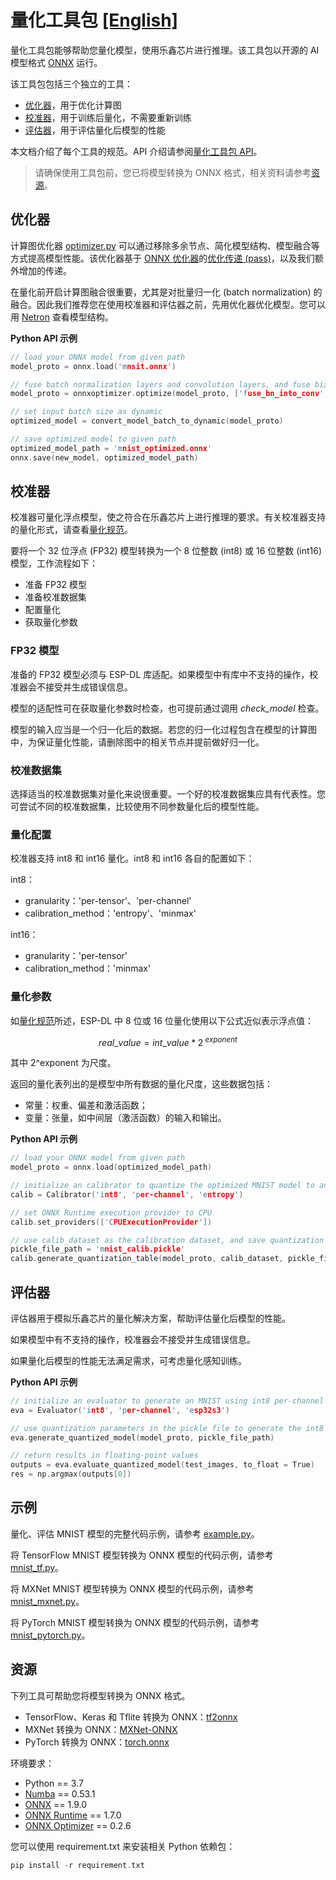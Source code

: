 # 量化工具包 [[English]](./README.md)

量化工具包能够帮助您量化模型，使用乐鑫芯片进行推理。该工具包以开源的 AI 模型格式 [ONNX](https://github.com/onnx/onnx) 运行。

该工具包包括三个独立的工具：

- [优化器](#优化器)，用于优化计算图
- [校准器](#校准器)，用于训练后量化，不需要重新训练
- [评估器](#评估器)，用于评估量化后模型的性能

本文档介绍了每个工具的规范。API 介绍请参阅[量化工具包 API](quantization_tool_api_cn.md)。

> 请确保使用工具包前，您已将模型转换为 ONNX 格式，相关资料请参考[资源](#资源)。


## 优化器

计算图优化器 [optimizer.py](optimizer.py) 可以通过移除多余节点、简化模型结构、模型融合等方式提高模型性能。该优化器基于 [ONNX 优化器](https://github.com/onnx/optimizer)的[优化传递 (pass)](https://github.com/onnx/optimizer/tree/master/onnxoptimizer/passes)，以及我们额外增加的传递。

在量化前开启计算图融合很重要，尤其是对批量归一化 (batch normalization) 的融合。因此我们推荐您在使用校准器和评估器之前，先用优化器优化模型。您可以用 [Netron](https://github.com/lutzroeder/netron) 查看模型结构。


**Python API 示例**

```cpp
// load your ONNX model from given path
model_proto = onnx.load('mnsit.onnx')

// fuse batch normalization layers and convolution layers, and fuse biases and convolution layers
model_proto = onnxoptimizer.optimize(model_proto, ['fuse_bn_into_conv', 'fuse_add_bias_into_conv'])

// set input batch size as dynamic
optimized_model = convert_model_batch_to_dynamic(model_proto)

// save optimized model to given path
optimized_model_path = 'mnist_optimized.onnx'
onnx.save(new_model, optimized_model_path)
```

## 校准器

校准器可量化浮点模型，使之符合在乐鑫芯片上进行推理的要求。有关校准器支持的量化形式，请查看[量化规范](../../docs/zh_CN/quantization_specification.md)。

要将一个 32 位浮点 (FP32) 模型转换为一个 8 位整数 (int8) 或 16 位整数 (int16) 模型，工作流程如下：
- 准备 FP32 模型
- 准备校准数据集
- 配置量化
- 获取量化参数

### FP32 模型

准备的 FP32 模型必须与 ESP-DL 库适配。如果模型中有库中不支持的操作，校准器会不接受并生成错误信息。

模型的适配性可在获取量化参数时检查，也可提前通过调用 *check_model* 检查。

模型的输入应当是一个归一化后的数据。若您的归一化过程包含在模型的计算图中，为保证量化性能，请删除图中的相关节点并提前做好归一化。

### 校准数据集

选择适当的校准数据集对量化来说很重要。一个好的校准数据集应具有代表性。您可尝试不同的校准数据集，比较使用不同参数量化后的模型性能。

### 量化配置

校准器支持 int8 和 int16 量化。int8 和 int16 各自的配置如下：

int8：
- granularity：'per-tensor'、'per-channel'
- calibration_method：'entropy'、'minmax'

int16：
- granularity：'per-tensor'
- calibration_method：'minmax'

### 量化参数

如[量化规范](../../docs/zh_CN/quantization_specification.md)所述，ESP-DL 中 8 位或 16 位量化使用以下公式近似表示浮点值：

```math
real\_value = int\_value * 2^{\ exponent}
```

其中 2^exponent 为尺度。

返回的量化表列出的是模型中所有数据的量化尺度，这些数据包括：
  - 常量：权重、偏差和激活函数；
  - 变量：张量，如中间层（激活函数）的输入和输出。


**Python API 示例**

```cpp
// load your ONNX model from given path
model_proto = onnx.load(optimized_model_path)

// initialize an calibrator to quantize the optimized MNIST model to an int8 model per channel using entropy method
calib = Calibrator('int8', 'per-channel', 'entropy')

// set ONNX Runtime execution provider to CPU
calib.set_providers(['CPUExecutionProvider'])

// use calib_dataset as the calibration dataset, and save quantization parameters to the pickle file
pickle_file_path = 'mnist_calib.pickle'
calib.generate_quantization_table(model_proto, calib_dataset, pickle_file_path)
```

## 评估器

评估器用于模拟乐鑫芯片的量化解决方案，帮助评估量化后模型的性能。

如果模型中有不支持的操作，校准器会不接受并生成错误信息。

如果量化后模型的性能无法满足需求，可考虑量化感知训练。


**Python API 示例**

```cpp
// initialize an evaluator to generate an MNIST using int8 per-channel quantization model running on ESP32-S3 SoC
eva = Evaluator('int8', 'per-channel', 'esp32s3')

// use quantization parameters in the pickle file to generate the int8 model
eva.generate_quantized_model(model_proto, pickle_file_path)

// return results in floating-point values
outputs = eva.evaluate_quantized_model(test_images, to_float = True)
res = np.argmax(outputs[0])
```

## 示例

量化、评估 MNIST 模型的完整代码示例，请参考 [example.py](examples/example.py)。

将 TensorFlow MNIST 模型转换为 ONNX 模型的代码示例，请参考 [mnist_tf.py](examples/tensorflow_to_onnx/mnist_tf.py)。

将 MXNet MNIST 模型转换为 ONNX 模型的代码示例，请参考 [mnist_mxnet.py](examples/mxnet_to_onnx/mnist_mxnet.py)。

将 PyTorch MNIST 模型转换为 ONNX 模型的代码示例，请参考 [mnist_pytorch.py](examples/pytorch_to_onnx/mnist_pytorch.py)。


## 资源

下列工具可帮助您将模型转换为 ONNX 格式。

- TensorFlow、Keras 和 Tflite 转换为 ONNX：[tf2onnx](https://github.com/onnx/tensorflow-onnx) 
- MXNet 转换为 ONNX：[MXNet-ONNX](https://mxnet.apache.org/versions/1.8.0/api/python/docs/tutorials/deploy/export/onnx.html) 
- PyTorch 转换为 ONNX：[torch.onnx](https://pytorch.org/docs/stable/onnx.html)

环境要求：
- Python == 3.7
- [Numba](https://github.com/numba/numba) == 0.53.1
- [ONNX](https://github.com/onnx/onnx) == 1.9.0
- [ONNX Runtime](https://github.com/microsoft/onnxruntime) == 1.7.0
- [ONNX Optimizer](https://github.com/onnx/optimizer) == 0.2.6

您可以使用 requirement.txt 来安装相关 Python 依赖包：
```cpp
pip install -r requirement.txt
```